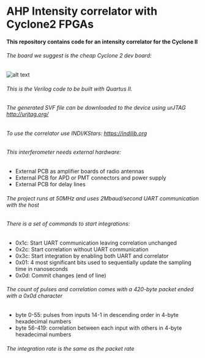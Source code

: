 # AHP Intensity correlator with Cyclone2 FPGAs

#### This repository contains code for an intensity correlator for the Cyclone II
###### The board we suggest is the cheap Cyclone 2 dev board:

![alt text](https://github.com/iliaplatone/correlator/raw/master/pictures/devboard.jpg "Devboard")

###### This is the Verilog code to be built with Quartus II.
###### The generated SVF file can be downloaded to the device using urJTAG http://urjtag.org/
###### To use the correlator use INDI/KStars: https://indilib.org

###### This interferometer needs external hardware:
+ External PCB as amplifier boards of radio antennas
+ External PCB for APD or PMT connectors and power supply
+ External PCB for delay lines

###### The project runs at 50MHz and uses 2Mbaud/second UART communication with the host
###### There is a set of commands to start integrations:
+ 0x1c: Start UART communication leaving correlation unchanged
+ 0x2c: Start correlation without UART communication
+ 0x3c: Start integration by enabling both UART and correlator
+ 0x01: 4 most significant bits used to sequentially update the sampling time in nanoseconds
+ 0x0d: Commit changes (end of line)

###### The count of pulses and correlation comes with a 420-byte packet ended with a 0x0d character
+ byte 0-55: pulses from inputs 14-1 in descending order in 4-byte hexadecimal numbers
+ byte 56-419: correlation between each input with others in 4-byte hexadecimal numbers

###### The integration rate is the same as the packet rate

